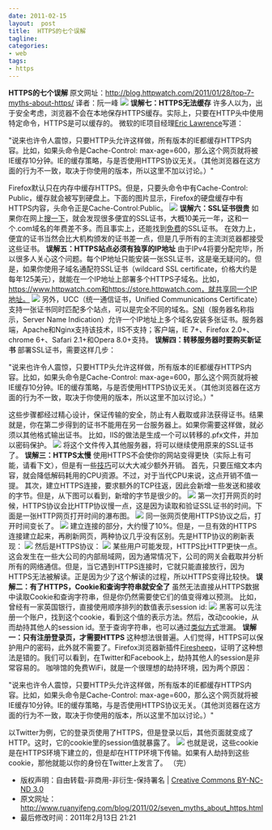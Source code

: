 ```yaml
---
date: 2011-02-15
layout:  post
title:  HTTPS的七个误解
tagline:
categories:
- web
tags:
- https
---
```

<strong>HTTPS的七个误解</strong>  原文网址：<a href="http://blog.httpwatch.com/2011/01/28/top-7-myths-about-https/">http://blog.httpwatch.com/2011/01/28/top-7-myths-about-https/</a>  译者：阮一峰  <img src="http://image.beekka.com/blog/201102/bg2011021311.jpg">  <strong>误解七：HTTPS无法缓存</strong>  许多人以为，出于安全考虑，浏览器不会在本地保存HTTPS缓存。实际上，只要在HTTP头中使用特定命令，HTTPS是可以缓存的。 <!--more-->    微软的IE项目经理<a href="http://blogs.msdn.com/b/ieinternals/archive/2010/04/21/internet-explorer-may-bypass-cache-for-cross-domain-https-content.aspx">Eric Lawrence</a>写道：  

   "说来也许令人震惊，只要HTTP头允许这样做，所有版本的IE都缓存HTTPS内容。比如，如果头命令是Cache-Control: max-age=600，那么这个网页就将被IE缓存10分钟。IE的缓存策略，与是否使用HTTPS协议无关。（其他浏览器在这方面的行为不一致，取决于你使用的版本，所以这里不加以讨论。）"

  Firefox默认只在内存中缓存HTTPS。但是，只要头命令中有Cache-Control: Public，缓存就会被写到硬盘上。下面的图片显示，Firefox的硬盘缓存中有HTTPS内容，头命令正是Cache-Control:Public。  <img src="http://image.beekka.com/blog/201102/bg2011021301.png">  <strong>误解六：SSL证书很贵</strong>  如果你在网上<a href="http://www.google.com/search?q=cheap+SSL+certificates&ie=utf-8&oe=utf-8">搜一下</a>，就会发现很多便宜的SSL证书，大概10美元一年，这和一个.com域名的年费差不多。而且事实上，还能找到<a href="http://www.startssl.com/">免费</a>的SSL证书。  在效力上，便宜的证书当然会比大机构颁发的证书差一点，但是几乎所有的主流浏览器都接受这些证书。  <strong>误解五：HTTPS站点必须有独享的IP地址</strong>  由于IPv4将要分配完毕，所以很多人关心这个问题。每个IP地址只能安装一张SSL证书，这是毫无疑问的。但是，如果你使用子域名通配符SSL证书（wildcard SSL certificate，价格大约是每年125美元），就能在一个IP地址上部署多个HTTPS子域名。比如，https://www.httpwatch.com和https://store.httpwatch.com，就共享同一个IP地址。  <img src="http://image.beekka.com/blog/201102/bg2011021302.png">  另外，UCC（统一通信证书，Unified Communications Certificate）支持一张证书同时匹配多个站点，可以是完全不同的域名。<a href="http://en.wikipedia.org/wiki/Server_Name_Indication">SNI</a>（服务器名称指示，Server Name Indication）允许一个IP地址上多个域名安装多张证书。服务器端，Apache和Nginx支持该技术，IIS不支持；客户端，IE 7+、Firefox 2.0+、chrome 6+、Safari 2.1+和Opera 8.0+支持。  <strong>误解四：转移服务器时要购买新证书</strong>  部署SSL证书，需要这样几步：  

   "说来也许令人震惊，只要HTTP头允许这样做，所有版本的IE都缓存HTTPS内容。比如，如果头命令是Cache-Control: max-age=600，那么这个网页就将被IE缓存10分钟。IE的缓存策略，与是否使用HTTPS协议无关。（其他浏览器在这方面的行为不一致，取决于你使用的版本，所以这里不加以讨论。）"

  这些步骤都经过精心设计，保证传输的安全，防止有人截取或非法获得证书。结果就是，你在第二步得到的证书不能用在另一台服务器上。如果你需要这样做，就必须以其他格式输出证书。  比如，IIS的做法是生成一个可以转移的.pfx文件，并加以密码保护。  <img src="http://image.beekka.com/blog/201102/bg2011021303.png">  将这个文件传入其他服务器，将可以继续使用原来的SSL证书了。  <strong>误解三：HTTPS太慢</strong>  使用HTTPS不会使你的网站变得更快（实际上有可能，请看下文），但是有一些<a href="http://blog.httpwatch.com/2009/01/15/https-performance-tuning/">技巧</a>可以大大减少额外开销。  首先，只要压缩文本内容，就会降低解码耗用的CPU资源。不过，对于当代CPU来说，这点开销不值一提。  其次，建立HTTPS连接，要求额外的TCP往返，因此会新增一些发送和接收的字节。但是，从下图可以看到，新增的字节是很少的。  <img src="http://image.beekka.com/blog/201102/bg2011021304.png">  第一次打开网页的时候，HTTPS协议会比HTTP协议慢一点，这是因为读取和验证SSL证书的时间。下面是一张HTTP网页打开时间的瀑布图。  <img src="http://image.beekka.com/blog/201102/bg2011021305.png">  同一张网页使用HTTPS协议之后，打开时间变长了。  <img src="http://image.beekka.com/blog/201102/bg2011021306.png">  建立连接的部分，大约慢了10%。但是，一旦有效的HTTPS连接建立起来，再刷新网页，两种协议几乎没有区别。先是HTTP协议的刷新表现：  <img src="http://image.beekka.com/blog/201102/bg2011021307.png">  然后是HTTPS协议：  <img src="http://image.beekka.com/blog/201102/bg2011021308.png">  某些用户可能发现，HTTPS比HTTP更快一点。这会发生在一些大公司的内部局域网，因为通常情况下，公司的网关会截取并分析所有的网络通信。但是，当它遇到HTTPS连接时，它就只能直接放行，因为HTTPS无法被解读。正是因为少了这个解读的过程，所以HTTPS变得比较快。  <strong>误解二：有了HTTPS，Cookie和查询字符串就安全了</strong>  虽然无法直接从HTTPS数据中读取Cookie和查询字符串，但是你仍然需要使它们的值变得难以预测。  比如，曾经有一家英国银行，直接使用顺序排列的数值表示session id:  <img src="http://image.beekka.com/blog/201102/bg2011021309.png">  黑客可以先注册一个账户，找到这个cookie，看到这个值的表示方法。然后，改动cookie，从而劫持其他人的session id。至于查询字符串，也可以通过<a href="http://blog.httpwatch.com/2009/02/20/how-secure-are-query-strings-over-https/">类似方式</a>泄漏。  <strong>误解一：只有注册登录页，才需要HTTPS</strong>  这种想法很普遍。人们觉得，HTTPS可以保护用户的密码，此外就不需要了。Firefox浏览器新插件<a href="http://codebutler.com/firesheep">Firesheep</a>，证明了这种想法是错的。我们可以看到，在Twitter和Facebook上，劫持其他人的session是非常容易的。  咖啡馆的免费WiFi，就是一个很理想的劫持环境，因为两个原因：  

   "说来也许令人震惊，只要HTTP头允许这样做，所有版本的IE都缓存HTTPS内容。比如，如果头命令是Cache-Control: max-age=600，那么这个网页就将被IE缓存10分钟。IE的缓存策略，与是否使用HTTPS协议无关。（其他浏览器在这方面的行为不一致，取决于你使用的版本，所以这里不加以讨论。）"

  以Twitter为例，它的登录页使用了HTTPS，但是登录以后，其他页面就变成了HTTP。这时，它的cookie里的session值就暴露了。  <img src="http://image.beekka.com/blog/201102/bg2011021310.png">  也就是说，这些cookie是在HTTPS环境下建立的，但是却在HTTP环境下传输。如果有人劫持到这些cookie，那他就能以你的身份在Twitter上发言了。  （完）  <ul>

<li>版权声明：自由转载-非商用-非衍生-保持署名 | <a href="http://creativecommons.org/licenses/by-nc-nd/3.0/deed.zh">Creative Commons BY-NC-ND 3.0</a>
</li>    <li>原文网址：<a href="http://www.ruanyifeng.com/blog/2011/02/seven_myths_about_https.html">http://www.ruanyifeng.com/blog/2011/02/seven_myths_about_https.html</a>
</li>    <li>最后修改时间：2011年2月13日 21:21</li> </ul>
